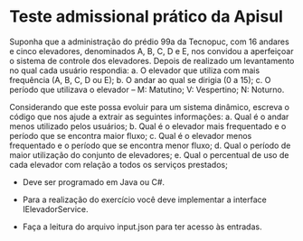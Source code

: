 # Teste admissional prático da Apisul

Suponha que a administração do prédio 99a da Tecnopuc, com 16 andares e cinco elevadores, denominados A, B, C, D e E, nos convidou a aperfeiçoar o sistema de controle dos elevadores. Depois de realizado um levantamento no qual cada usuário respondia:
    a.	O elevador que utiliza com mais frequência (A, B, C, D ou E);
    b.	O andar ao qual se dirigia (0 a 15);
    c.	O período que utilizava o elevador – M: Matutino; V: Vespertino; N: Noturno.

Considerando que este possa evoluir para um sistema dinâmico, escreva o código que nos ajude a extrair as seguintes informações:
    a.	Qual é o andar menos utilizado pelos usuários;
    b.	Qual é o elevador mais frequentado e o período que se encontra maior fluxo;
    c.	Qual é o elevador menos frequentado e o período que se encontra menor fluxo;
    d.	Qual o período de maior utilização do conjunto de elevadores;
    e.	Qual o percentual de uso de cada elevador com relação a todos os serviços prestados;


* Deve ser programado em Java ou C#.

* Para a realização do exercício você deve implementar a interface IElevadorService.

* Faça a leitura do arquivo input.json para ter acesso às entradas.